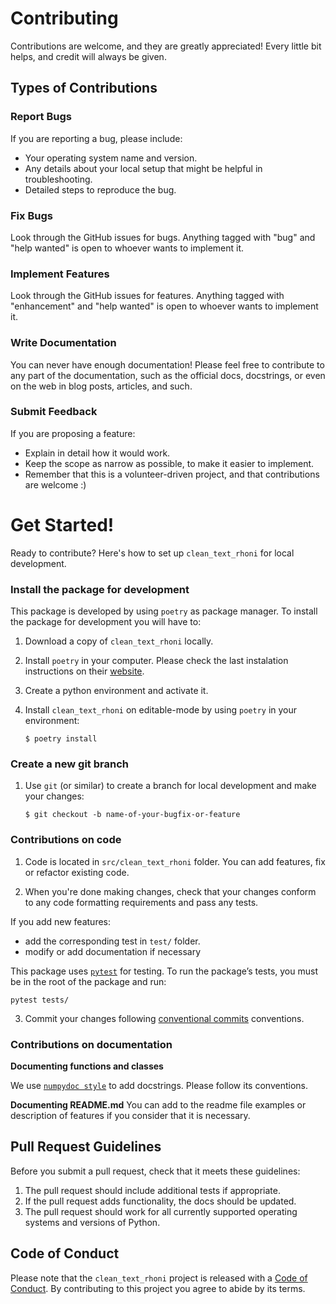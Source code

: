 # Contributing

Contributions are welcome, and they are greatly appreciated! Every little bit
helps, and credit will always be given.

## Types of Contributions

### Report Bugs

If you are reporting a bug, please include:

* Your operating system name and version.
* Any details about your local setup that might be helpful in troubleshooting.
* Detailed steps to reproduce the bug.

### Fix Bugs

Look through the GitHub issues for bugs. Anything tagged with "bug" and "help
wanted" is open to whoever wants to implement it.

### Implement Features

Look through the GitHub issues for features. Anything tagged with "enhancement"
and "help wanted" is open to whoever wants to implement it.

### Write Documentation

You can never have enough documentation! Please feel free to contribute to any
part of the documentation, such as the official docs, docstrings, or even
on the web in blog posts, articles, and such.

### Submit Feedback

If you are proposing a feature:

* Explain in detail how it would work.
* Keep the scope as narrow as possible, to make it easier to implement.
* Remember that this is a volunteer-driven project, and that contributions
  are welcome :)

# Get Started!

Ready to contribute? Here's how to set up `clean_text_rhoni` for local development.

### Install the package for development

This package is developed by using `poetry` as package manager.
To install the package for development you will have to:

1. Download a copy of `clean_text_rhoni` locally.
2. Install `poetry` in your computer. Please check the last instalation instructions on their [website](https://python-poetry.org/).
3. Create a python environment and activate it.
4. Install `clean_text_rhoni` on editable-mode by using `poetry` in your environment:

    ```console
    $ poetry install
    ```

### Create a new git branch

1. Use `git` (or similar) to create a branch for local development and make your changes:

    ```console
    $ git checkout -b name-of-your-bugfix-or-feature
    ```

### Contributions on code

1. Code is located in `src/clean_text_rhoni` folder.
You can add features, fix or refactor existing code.

2. When you're done making changes, check that your changes conform to any code formatting requirements and pass any tests.

If you add new features: 

* add the corresponding test in `test/` folder.
* modify or add documentation if necessary

This package uses [`pytest`](https://docs.pytest.org/en/7.4.x/) for testing.
To run the package’s tests, you must be in the root of the package and run:

```
pytest tests/
```

3. Commit your changes following [conventional commits](https://www.conventionalcommits.org/en/v1.0.0/) conventions.


### Contributions on documentation

**Documenting functions and classes**

We use [`numpydoc style`](https://numpydoc.readthedocs.io/en/latest/format.html) to add docstrings. Please follow its conventions.

**Documenting README.md**
You can add to the readme file examples or description of features if you consider that it is necessary.


## Pull Request Guidelines

Before you submit a pull request, check that it meets these guidelines:

1. The pull request should include additional tests if appropriate.
2. If the pull request adds functionality, the docs should be updated.
3. The pull request should work for all currently supported operating systems and versions of Python.

## Code of Conduct

Please note that the `clean_text_rhoni` project is released with a
[Code of Conduct](CONDUCT.md). By contributing to this project you agree to abide by its terms.
